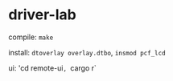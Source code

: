 # driver-lab
compile: `make`

install: `dtoverlay overlay.dtbo`, `insmod pcf_lcd`

ui: 'cd remote-ui`, `cargo r`
